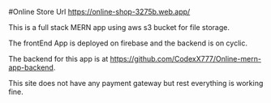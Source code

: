 #Online Store Url https://online-shop-3275b.web.app/

This is a full stack MERN app using aws s3 bucket for file storage.

The frontEnd App is deployed on firebase and the backend is on cyclic.

The backend for this app is at https://github.com/CodexX777/Online-mern-app-backend.

This site does not have any payment gateway but rest everything is working fine.